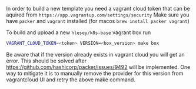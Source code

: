 In order to build a new template you need a vagrant cloud token that can be aquired from `https://app.vagrantup.com/settings/security`
Make sure you have `packer` and `vagrant` installed (for macos `brew install packer vagrant`)

To build and upload a new `hlesey/k8s-base` vagrant box run
```bash
VAGRANT_CLOUD_TOKEN=<token> VERSION=<box_version> make box
```

Be aware that if the version already exists in vagrant cloud you will get an error.
This should be solved after https://github.com/hashicorp/packer/issues/9492 will be implemented.
One way to mitigate it is to manually remove the provider for this version from vagrantcloud UI and retry the above make command.
